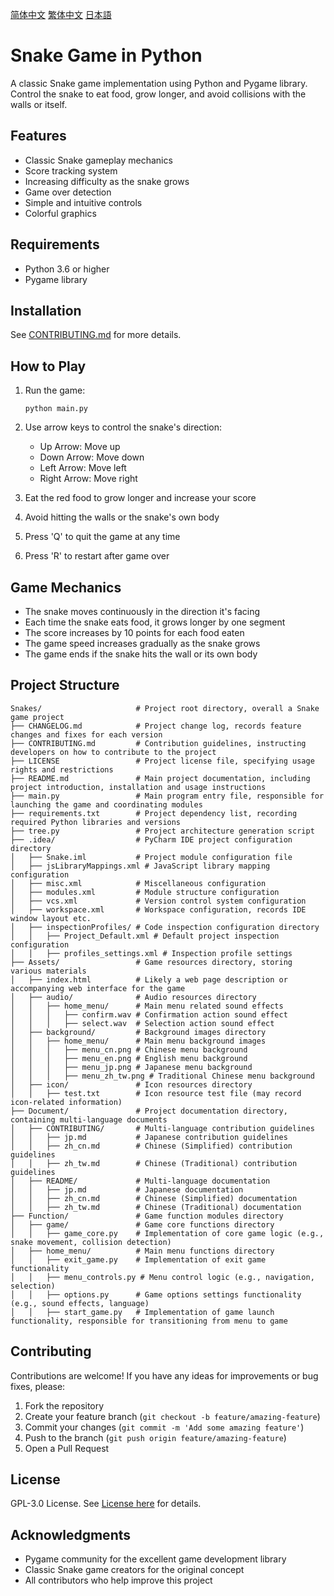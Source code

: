 [简体中文](./Document/README/zh_cn.md)
[繁体中文](./Document/README/zh_tw.md)
[日本語](./Document/README/jp.md)

# Snake Game in Python

A classic Snake game implementation using Python and Pygame library. Control the snake to eat food, grow longer, and avoid collisions with the walls or itself.

## Features

- Classic Snake gameplay mechanics
- Score tracking system
- Increasing difficulty as the snake grows
- Game over detection
- Simple and intuitive controls
- Colorful graphics

## Requirements

- Python 3.6 or higher
- Pygame library

## Installation

See [CONTRIBUTING.md](./CONTRIBUTING.md) for more details.

## How to Play

1. Run the game:
   ```
   python main.py
   ```

2. Use arrow keys to control the snake's direction:
   - Up Arrow: Move up
   - Down Arrow: Move down
   - Left Arrow: Move left
   - Right Arrow: Move right

3. Eat the red food to grow longer and increase your score
4. Avoid hitting the walls or the snake's own body
5. Press 'Q' to quit the game at any time
6. Press 'R' to restart after game over

## Game Mechanics

- The snake moves continuously in the direction it's facing
- Each time the snake eats food, it grows longer by one segment
- The score increases by 10 points for each food eaten
- The game speed increases gradually as the snake grows
- The game ends if the snake hits the wall or its own body

## Project Structure

```
Snakes/                     # Project root directory, overall a Snake game project
├── CHANGELOG.md            # Project change log, records feature changes and fixes for each version
├── CONTRIBUTING.md         # Contribution guidelines, instructing developers on how to contribute to the project
├── LICENSE                 # Project license file, specifying usage rights and restrictions
├── README.md               # Main project documentation, including project introduction, installation and usage instructions
├── main.py                 # Main program entry file, responsible for launching the game and coordinating modules
├── requirements.txt        # Project dependency list, recording required Python libraries and versions
├── tree.py                 # Project architecture generation script
├── .idea/                  # PyCharm IDE project configuration directory
│   ├── Snake.iml           # Project module configuration file
│   ├── jsLibraryMappings.xml # JavaScript library mapping configuration
│   ├── misc.xml            # Miscellaneous configuration
│   ├── modules.xml         # Module structure configuration
│   ├── vcs.xml             # Version control system configuration
│   ├── workspace.xml       # Workspace configuration, records IDE window layout etc.
│   ├── inspectionProfiles/ # Code inspection configuration directory
│   │   ├── Project_Default.xml # Default project inspection configuration
│   │   ├── profiles_settings.xml # Inspection profile settings
├── Assets/                 # Game resources directory, storing various materials
│   ├── index.html          # Likely a web page description or accompanying web interface for the game
│   ├── audio/              # Audio resources directory
│   │   ├── home_menu/      # Main menu related sound effects
│   │   │   ├── confirm.wav # Confirmation action sound effect
│   │   │   ├── select.wav  # Selection action sound effect
│   ├── background/         # Background images directory
│   │   ├── home_menu/      # Main menu background images
│   │   │   ├── menu_cn.png # Chinese menu background
│   │   │   ├── menu_en.png # English menu background
│   │   │   ├── menu_jp.png # Japanese menu background
│   │   │   ├── menu_zh_tw.png # Traditional Chinese menu background
│   ├── icon/               # Icon resources directory
│   │   ├── test.txt        # Icon resource test file (may record icon-related information)
├── Document/               # Project documentation directory, containing multi-language documents
│   ├── CONTRIBUTING/       # Multi-language contribution guidelines
│   │   ├── jp.md           # Japanese contribution guidelines
│   │   ├── zh_cn.md        # Chinese (Simplified) contribution guidelines
│   │   ├── zh_tw.md        # Chinese (Traditional) contribution guidelines
│   ├── README/             # Multi-language documentation
│   │   ├── jp.md           # Japanese documentation
│   │   ├── zh_cn.md        # Chinese (Simplified) documentation
│   │   ├── zh_tw.md        # Chinese (Traditional) documentation
├── Function/               # Game function modules directory
│   ├── game/               # Game core functions directory
│   │   ├── game_core.py    # Implementation of core game logic (e.g., snake movement, collision detection)
│   ├── home_menu/          # Main menu functions directory
│   │   ├── exit_game.py    # Implementation of exit game functionality
│   │   ├── menu_controls.py # Menu control logic (e.g., navigation, selection)
│   │   ├── options.py      # Game options settings functionality (e.g., sound effects, language)
│   │   ├── start_game.py   # Implementation of game launch functionality, responsible for transitioning from menu to game
```

## Contributing

Contributions are welcome! If you have any ideas for improvements or bug fixes, please:

1. Fork the repository
2. Create your feature branch (`git checkout -b feature/amazing-feature`)
3. Commit your changes (`git commit -m 'Add some amazing feature'`)
4. Push to the branch (`git push origin feature/amazing-feature`)
5. Open a Pull Request

## License

GPL-3.0 License. See [License here](./LICENSE) for details.

## Acknowledgments

- Pygame community for the excellent game development library
- Classic Snake game creators for the original concept
- All contributors who help improve this project